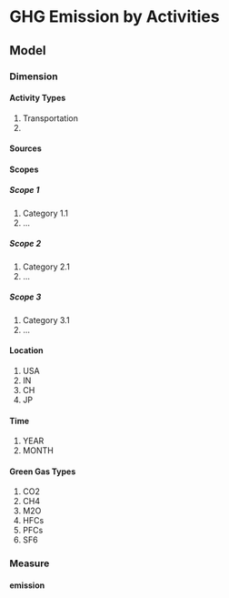 

# GHG Emission by Activities
## Model
### Dimension
#### Activity Types
1) Transportation
2) 
#### Sources

#### Scopes
##### Scope 1
1) Category 1.1
2) ...
##### Scope 2
1) Category 2.1
2) ...
##### Scope 3
1) Category 3.1
2) ...

#### Location
1) USA
2) IN
3) CH
4) JP

#### Time
1) YEAR
2) MONTH

#### Green Gas Types
1) CO2
2) CH4
3) M2O
4) HFCs
5) PFCs
6) SF6
### Measure
#### emission


